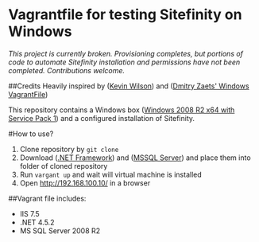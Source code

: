 Vagrantfile for testing Sitefinity on Windows
=============================

*This project is currently broken. Provisioning completes, but portions of code to automate Sitefinity installation and permissions have not been completed. Contributions welcome.*

##Credits
Heavily inspired by ([Kevin Wilson](http://kwilson.me.uk/blog/provisioning-a-windows-server-vagrant-box-with-iis-net-4-5-and-octopus-deploy/)) and ([Dmitry Zaets' Windows VagrantFile](https://github.com/dmitry-zaets/vagrantfile-windows-iis-mssql))

This repository contains a Windows box ([Windows 2008 R2 x64 with Service Pack 1](https://vagrantcloud.com/ferventcoder/boxes/win2008r2-x64-nocm)) and a configured installation of Sitefinity.

#How to use?
1. Clone repository by `git clone`
1. Download ([.NET Framework](http://download.microsoft.com/download/E/2/1/E21644B5-2DF2-47C2-91BD-63C560427900/NDP452-KB2901907-x86-x64-AllOS-ENU.exe)) and ([MSSQL Server](http://download.microsoft.com/download/0/4/B/04BE03CD-EAF3-4797-9D8D-2E08E316C998/SQLEXPRWT_x64_ENU.exe)) and place them into folder of cloned repository
1. Run `vargant up` and wait will virtual machine is installed
1. Open http://192.168.100.10/ in a browser

##Vagrant file includes:
* IIS 7.5
* .NET 4.5.2
* MS SQL Server 2008 R2
